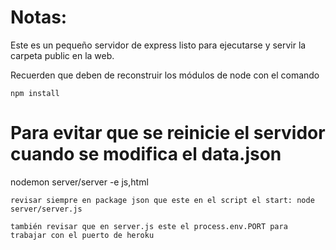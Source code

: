 # Notas:

Este es un pequeño servidor de express listo para ejecutarse y servir la carpeta public en la web.

Recuerden que deben de reconstruir los módulos de node con el comando

```
npm install
```
# Para evitar que se reinicie el servidor cuando se modifica el data.json
nodemon server/server -e js,html

```
revisar siempre en package json que este en el script el start: node server/server.js

también revisar que en server.js este el process.env.PORT para trabajar con el puerto de heroku
```
